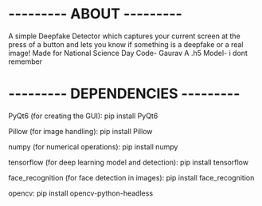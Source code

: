 # --------- ABOUT --------- #
A simple Deepfake Detector which captures your current screen at the press of a button and lets you know if something is a deepfake or a real image!
Made for National Science Day
Code- Gaurav A
.h5 Model- i dont remember 
# --------- DEPENDENCIES --------- #

PyQt6 (for creating the GUI):
pip install PyQt6


Pillow (for image handling):
pip install Pillow


numpy (for numerical operations):
pip install numpy


tensorflow (for deep learning model and detection):
pip install tensorflow


face_recognition (for face detection in images):
pip install face_recognition


opencv:
pip install opencv-python-headless
